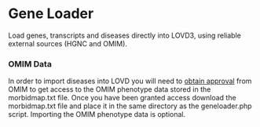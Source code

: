 # Gene Loader
Load genes, transcripts and diseases directly into LOVD3, using reliable external sources (HGNC and OMIM).

### OMIM Data
In order to import diseases into LOVD you will need to [obtain approval](http://www.omim.org/downloads) from OMIM to get access to the OMIM phenotype data stored in the morbidmap.txt file. Once you have been granted access download the morbidmap.txt file and place it in the same directory as the geneloader.php script. Importing the OMIM phenotype data is optional.
